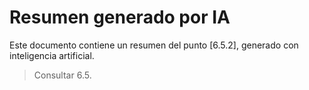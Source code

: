 # Resumen generado por IA

Este documento contiene un resumen del punto [6.5.2], generado con inteligencia artificial.

> Consultar 6.5.
